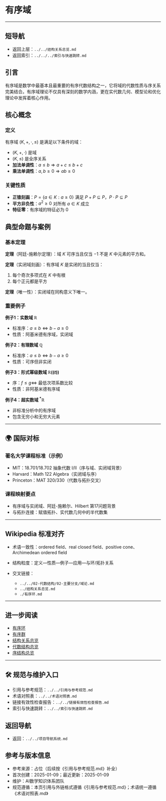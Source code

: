 # 有序域

---

## 短导航

- 返回上层：`../../结构关系总览.md`
- 返回索引：`../../../索引与快速跳转.md`

## 引言

有序域是数学中最基本且最重要的有序代数结构之一，它将域的代数性质与序关系完美结合。有序域理论不仅具有深刻的数学内涵，更在实代数几何、模型论和优化理论中发挥着核心作用。

## 核心概念

### 定义

有序域 $(K, +, \cdot, \leq)$ 是满足以下条件的域：

- $(K, +, \cdot)$ 是域
- $(K, \leq)$ 是全序关系
- **加法单调性**：$a \leq b \Rightarrow a + c \leq b + c$
- **乘法单调性**：$a, b \geq 0 \Rightarrow ab \geq 0$

### 关键性质

- **正锥刻画**：$P = \{a \in K : a \geq 0\}$ 满足 $P + P \subseteq P$，$P \cdot P \subseteq P$
- **平方非负性**：$a^2 \geq 0$ 对所有 $a \in K$ 成立
- **特征零**：有序域的特征必为 0

## 典型命题与案例

### 基本定理

**定理**（阿廷-施赖尔定理）：域 $K$ 可序当且仅当 $-1$ 不是 $K$ 中元素的平方和。

**定理**（实闭域刻画）：有序域 $K$ 是实闭的当且仅当：

1. 每个奇次多项式在 $K$ 中有根
2. 每个正元都是平方

**定理**（唯一性）：实闭域在同构意义下唯一。

### 重要例子

**例子1：实数域 $\mathbb{R}$**

- 标准序：$a \leq b \Leftrightarrow b - a \geq 0$
- 性质：阿基米德有序域，实闭域

**例子2：有理数域 $\mathbb{Q}$**

- 标准序：$a \leq b \Leftrightarrow b - a \geq 0$
- 性质：可序但非实闭

**例子3：形式幂级数域 $\mathbb{R}((t))$**

- 序：$f \leq g \Leftrightarrow$ 最低次项系数比较
- 性质：非阿基米德有序域

**例子4：超实数域 $^*\mathbb{R}$**

- 非标准分析中的有序域
- 包含无穷小和无穷大元素

---

## 🌍 国际对标

### 著名大学课程标准（示例）

- MIT：18.701/18.702 抽象代数 I/II（序与域、实闭域背景）
- Harvard：Math 122 Algebra（实闭域与序）
- Princeton：MAT 320/330（代数与拓扑交叉）

### 课程映射要点

- 有序域与实闭域、阿廷-施赖尔、Hilbert 第17问题背景
- 与拓扑连接：赋值拓扑、实代数几何中的半代数集

---

## Wikipedia 标准对齐

- 术语一致性：ordered field、real closed field、positive cone、Archimedean ordered field
- 结构粒度：定义—性质—例子—应用—与环/拓扑关系
- 交叉链接：

  - `../../02-代数结构/02-主要分支/域论.md`
  - `../结构关系总览.md`
  - `./有序环.md`

---

## 进一步阅读

- [有序环](./有序环.md)
- [有序群](./有序群.md)
- [结构关系总览](../结构关系总览.md)
- [代数结构总览](../../02-代数结构/代数结构总览.md)
- [序结构总览](../../03-序结构/序结构总览.md)

---

## 🛠️ 规范与维护入口

- 引用与参考规范：`../../引用与参考规范.md`
- 术语对照表：`../../术语对照表.md`
- 链接有效性检查报告：`../../链接有效性检查报告.md`
- 索引与快速跳转：`../../索引与快速跳转.md`

## 返回导航

- 返回：`../../项目导航系统.md`

## 参考与版本信息

- 参考来源：占位（后续按《引用与参考规范.md》补全）
- 首次创建：2025-01-09；最近更新：2025-01-09
- 维护：AI数学知识体系团队
- 规范遵循：本页引用与外链格式遵循《引用与参考规范.md》；术语统一遵循《术语对照表.md》
